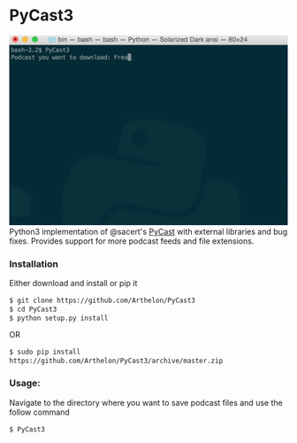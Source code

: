 # PyCast3

![gif](https://raw.githubusercontent.com/Arthelon/PyCast3/master/PyCast3_demo.gif)  
Python3 implementation of @sacert's [PyCast](https://github.com/sacert/PyCast) with external libraries 
and bug fixes.
Provides support for more podcast feeds and file extensions.

### Installation

Either download and install or pip it

```
$ git clone https://github.com/Arthelon/PyCast3
$ cd PyCast3
$ python setup.py install
```

OR

```                      
$ sudo pip install https://github.com/Arthelon/PyCast3/archive/master.zip
```

### Usage:

Navigate to the directory where you want to save podcast files and use the follow command

```                      
$ PyCast3
```